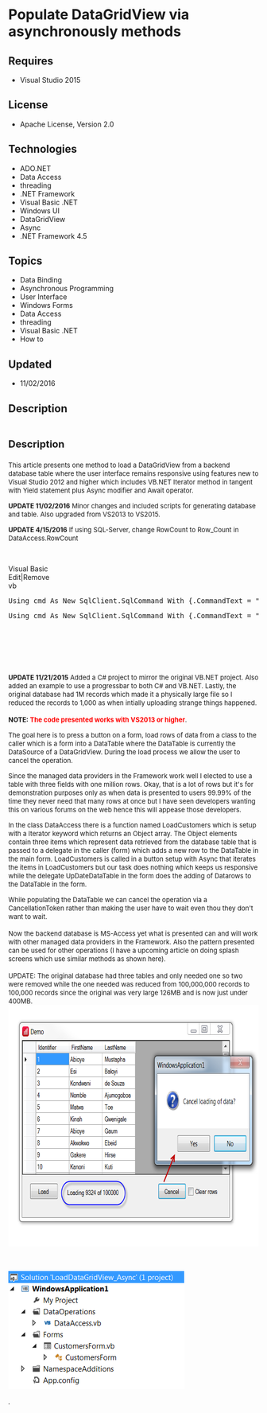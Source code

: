 # Populate DataGridView via asynchronously methods
## Requires
- Visual Studio 2015
## License
- Apache License, Version 2.0
## Technologies
- ADO.NET
- Data Access
- threading
- .NET Framework
- Visual Basic .NET
- Windows UI
- DataGridView
- Async
- .NET Framework 4.5
## Topics
- Data Binding
- Asynchronous Programming
- User Interface
- Windows Forms
- Data Access
- threading
- Visual Basic .NET
- How to
## Updated
- 11/02/2016
## Description

<h1><span style="font-size:20px; font-weight:bold">Description</span></h1>
<p><span style="font-size:small">This article presents one method to load a DataGridView from a backend database table where the user interface remains responsive using features new to Visual Studio 2012 and higher which includes VB.NET Iterator method in tangent
 with Yield statement plus Async modifier and Await operator.</span></p>
<p><span style="font-size:small"><strong>UPDATE 11/02/2016</strong> Minor changes and included scripts for generating database and table. Also upgraded from VS2013 to VS2015.</span></p>
<p><span style="font-size:small"><strong>UPDATE 4/15/2016</strong> If using SQL-Server, change RowCount to Row_Count in DataAccess.RowCount&nbsp;</span></p>
<p><span style="font-size:small">&nbsp;</span></p>
<div class="scriptcode">
<div class="pluginEditHolder" pluginCommand="mceScriptCode">
<div class="title"><span>Visual Basic</span></div>
<div class="pluginLinkHolder"><span class="pluginEditHolderLink">Edit</span>|<span class="pluginRemoveHolderLink">Remove</span></div>
<span class="hidden">vb</span>
<pre class="hidden">Using cmd As New SqlClient.SqlCommand With {.CommandText = &quot;SELECT COUNT(Identifier) As Row_Count FROM [People]&quot;, .Connection = cn}</pre>
<div class="preview">
<pre class="js">Using&nbsp;cmd&nbsp;As&nbsp;New&nbsp;SqlClient.SqlCommand&nbsp;With&nbsp;<span class="js__brace">{</span>.CommandText&nbsp;=&nbsp;<span class="js__string">&quot;SELECT&nbsp;COUNT(Identifier)&nbsp;As&nbsp;Row_Count&nbsp;FROM&nbsp;[People]&quot;</span>,&nbsp;.Connection&nbsp;=&nbsp;cn<span class="js__brace">}</span></pre>
</div>
</div>
</div>
<div class="endscriptcode">&nbsp;</div>
<p>&nbsp;</p>
<p>&nbsp;</p>
<p><span style="font-size:small"><strong>UPDATE 11/21/2015</strong> Added a C# project to mirror the original VB.NET project. Also added an example to use a progressbar to both C# and VB.NET. Lastly, the original database had 1M records which made it a physically
 large file so I reduced the records to 1,000 as when intially uploading strange things happened.<br>
<br>
<strong>NOTE:<span style="color:#ff0000">&nbsp;The code presented works with VS2013 or higher</span></strong>.<br>
</span></p>
<p><span style="font-size:small">The goal here is to press a button on a form, load rows of data from a class to the caller which is a form into a DataTable where the DataTable is currently the DataSource of a DataGridView. During the load process we allow
 the user to cancel the operation.</span></p>
<p><span style="font-size:small">Since the managed data providers in the Framework work well I elected to use a table with three fields with one million rows. Okay, that is a lot of rows but it's for demonstration purposes only as when data is presented to
 users 99.99% of the time they never need that many rows at once but I have seen developers wanting this on various forums on the web hence this will appease those developers.</span></p>
<p><span style="font-size:small">In the class DataAccess there is a function named LoadCustomers which is setup with a Iterator keyword which returns an Object array. The Object elements contain three items which represent data retrieved from the database table
 that is passed to a delegate in the caller (form) which adds a new row to the DataTable in the main form. LoadCustomers is called in a button setup with Async that iterates the items in LoadCustomers but our task does nothing which keeps us responsive while
 the delegate UpDateDataTable in the form does the adding of Datarows to the DataTable in the form.</span></p>
<p><span style="font-size:small">While populating the DataTable we can cancel the operation via a CancellationToken rather than making the user have to wait even thou they don't want to wait.<br>
<br>
Now the backend database is MS-Access yet what is presented can and will work with other managed data providers in the Framework. Also the pattern presented can be used for other operations (I have a upcoming article on doing splash screens which use similar
 methods as shown here).<br>
<br>
UPDATE: The original database had three tables and only needed one so two were removed while the one needed was reduced from 100,000,000 records to 100,000 records since the original was very large 126MB and is now just under 400MB.<br>
<img id="120272" src="120272-s1.png" alt="" width="756" height="485"><br>
</span></p>
<p><span style="font-size:small">&nbsp;</span></p>
<p><img id="120216" src="120216-s1.png" alt="" width="354" height="239"></p>
<p><em>.&nbsp;&nbsp;&nbsp;</em></p>
<p>&nbsp;</p>
<h1><span>&nbsp;</span></h1>
<h1><span>&nbsp;</span></h1>
